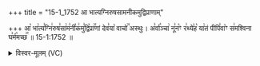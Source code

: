 +++
title = "15-1_1752 आ भात्यग्निरुषसामनीकमुद्विप्राणाम्"

+++
आ꣡ भा꣢त्य꣣ग्नि꣢रुष꣣सा꣢म꣣नी꣡क꣢मु꣣द्वि꣡प्रा꣢꣯णां देव꣣या꣡ वाचो꣢꣯ अस्थुः। अ꣣र्वा꣡ञ्चा꣢ नू꣣न꣡ꣳ र꣢थ्ये꣣ह꣡ या꣢तं पीपि꣣वा꣡ꣳ स꣢मश्विना घ꣣र्म꣡मच्छ꣢꣯ ॥ 15-1:1752 ॥

<details><summary>विस्वर-मूलम् (VC)</summary>

आ भात्यग्निरुषसामनीकमुद्विप्राणां देवया वाचो अस्थुः । अर्वाञ्चा नूनꣳ रथ्येह यातं पीपिवाꣳसमश्विना घर्ममच्छ ॥१७५२॥
</details>